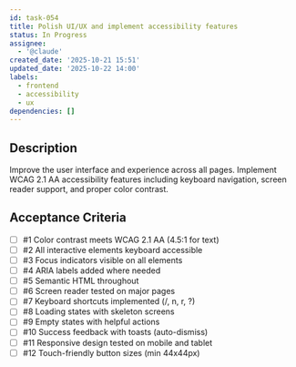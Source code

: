 ```yaml
---
id: task-054
title: Polish UI/UX and implement accessibility features
status: In Progress
assignee:
  - '@claude'
created_date: '2025-10-21 15:51'
updated_date: '2025-10-22 14:00'
labels:
  - frontend
  - accessibility
  - ux
dependencies: []
---
```


## Description

<!-- SECTION:DESCRIPTION:BEGIN -->
Improve the user interface and experience across all pages. Implement WCAG 2.1 AA accessibility features including keyboard navigation, screen reader support, and proper color contrast.
<!-- SECTION:DESCRIPTION:END -->

## Acceptance Criteria
<!-- AC:BEGIN -->
- [ ] #1 Color contrast meets WCAG 2.1 AA (4.5:1 for text)
- [ ] #2 All interactive elements keyboard accessible
- [ ] #3 Focus indicators visible on all elements
- [ ] #4 ARIA labels added where needed
- [ ] #5 Semantic HTML throughout
- [ ] #6 Screen reader tested on major pages
- [ ] #7 Keyboard shortcuts implemented (/, n, r, ?)
- [ ] #8 Loading states with skeleton screens
- [ ] #9 Empty states with helpful actions
- [ ] #10 Success feedback with toasts (auto-dismiss)
- [ ] #11 Responsive design tested on mobile and tablet
- [ ] #12 Touch-friendly button sizes (min 44x44px)
<!-- AC:END -->
